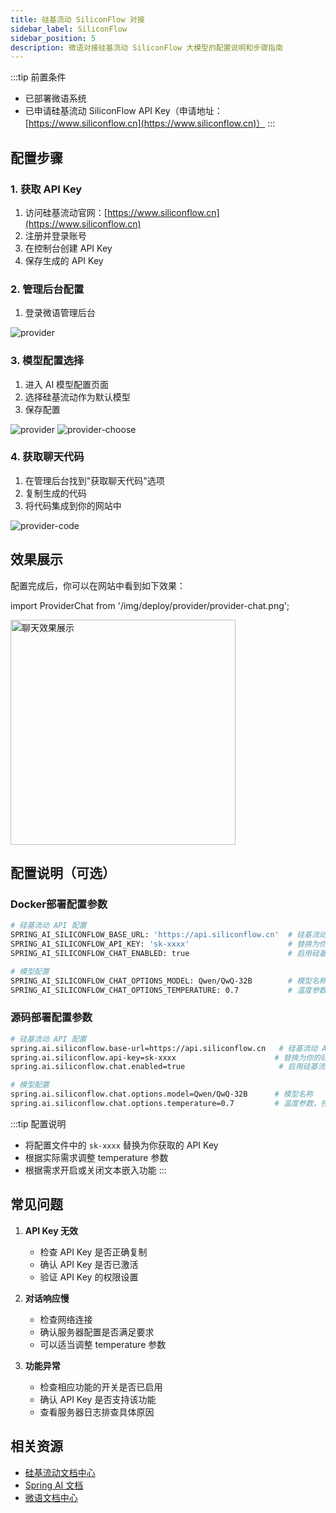 ```yaml
---
title: 硅基流动 SiliconFlow 对接
sidebar_label: SiliconFlow
sidebar_position: 5
description: 微语对接硅基流动 SiliconFlow 大模型的配置说明和步骤指南
---
```


:::tip 前置条件

- 已部署微语系统
- 已申请硅基流动 SiliconFlow API Key（申请地址：[https://www.siliconflow.cn](https://www.siliconflow.cn)）
:::

## 配置步骤

### 1. 获取 API Key

1. 访问硅基流动官网：[https://www.siliconflow.cn](https://www.siliconflow.cn)
2. 注册并登录账号
3. 在控制台创建 API Key
4. 保存生成的 API Key

### 2. 管理后台配置

1. 登录微语管理后台

![provider](/img/deploy/provider/provider_api_key.png)

### 3. 模型配置选择

1. 进入 AI 模型配置页面
2. 选择硅基流动作为默认模型
3. 保存配置

![provider](/img/deploy/provider/provider.png)
![provider-choose](/img/deploy/provider/provider-choose.png)

### 4. 获取聊天代码

1. 在管理后台找到"获取聊天代码"选项
2. 复制生成的代码
3. 将代码集成到你的网站中

![provider-code](/img/deploy/provider/provider-code.png)

## 效果展示

配置完成后，你可以在网站中看到如下效果：

import ProviderChat from '/img/deploy/provider/provider-chat.png';

<img src={ProviderChat} alt="聊天效果展示" width="360" />

## 配置说明（可选）

### Docker部署配置参数

```bash
# 硅基流动 API 配置
SPRING_AI_SILICONFLOW_BASE_URL: 'https://api.siliconflow.cn'  # 硅基流动 API 基础地址
SPRING_AI_SILICONFLOW_API_KEY: 'sk-xxxx'                      # 替换为你的硅基流动 API Key
SPRING_AI_SILICONFLOW_CHAT_ENABLED: true                      # 启用硅基流动对话功能

# 模型配置
SPRING_AI_SILICONFLOW_CHAT_OPTIONS_MODEL: Qwen/QwQ-32B        # 模型名称
SPRING_AI_SILICONFLOW_CHAT_OPTIONS_TEMPERATURE: 0.7           # 温度参数，控制输出的随机性，范围 0-1
```

### 源码部署配置参数

```bash
# 硅基流动 API 配置
spring.ai.siliconflow.base-url=https://api.siliconflow.cn   # 硅基流动 API 基础地址
spring.ai.siliconflow.api-key=sk-xxxx                      # 替换为你的硅基流动 API Key
spring.ai.siliconflow.chat.enabled=true                     # 启用硅基流动对话功能

# 模型配置
spring.ai.siliconflow.chat.options.model=Qwen/QwQ-32B      # 模型名称
spring.ai.siliconflow.chat.options.temperature=0.7         # 温度参数，控制输出的随机性，范围 0-1
```

:::tip 配置说明

- 将配置文件中的 `sk-xxxx` 替换为你获取的 API Key
- 根据实际需求调整 temperature 参数
- 根据需求开启或关闭文本嵌入功能
:::

## 常见问题

1. **API Key 无效**
   - 检查 API Key 是否正确复制
   - 确认 API Key 是否已激活
   - 验证 API Key 的权限设置

2. **对话响应慢**
   - 检查网络连接
   - 确认服务器配置是否满足要求
   - 可以适当调整 temperature 参数

3. **功能异常**
   - 检查相应功能的开关是否已启用
   - 确认 API Key 是否支持该功能
   - 查看服务器日志排查具体原因

## 相关资源

- [硅基流动文档中心](https://www.siliconflow.cn/documentation)
- [Spring AI 文档](https://docs.spring.io/spring-ai/reference/api/chat/siliconflow-chat.html)
- [微语文档中心](/docs/intro)
